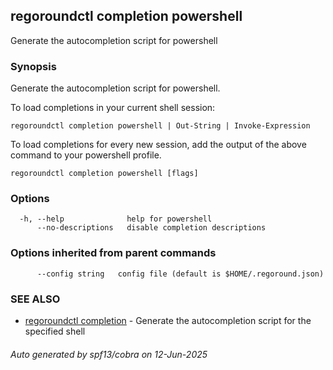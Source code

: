 ## regoroundctl completion powershell

Generate the autocompletion script for powershell

### Synopsis

Generate the autocompletion script for powershell.

To load completions in your current shell session:

	regoroundctl completion powershell | Out-String | Invoke-Expression

To load completions for every new session, add the output of the above command
to your powershell profile.


```
regoroundctl completion powershell [flags]
```

### Options

```
  -h, --help              help for powershell
      --no-descriptions   disable completion descriptions
```

### Options inherited from parent commands

```
      --config string   config file (default is $HOME/.regoround.json)
```

### SEE ALSO

* [regoroundctl completion](regoroundctl_completion.md)	 - Generate the autocompletion script for the specified shell

###### Auto generated by spf13/cobra on 12-Jun-2025
